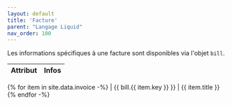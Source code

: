 ```yaml
---
layout: default
title: 'Facture'
parent: "Langage Liquid"
nav_order: 100
---
```


Les informations spécifiques à une facture sont disponibles via l'objet `bill`.


| Attribut | Infos |
|:---------|:------|
{% for item in site.data.invoice -%}
| \{\{ bill.{{ item.key }} \}\} | {{ item.title }}
{% endfor -%}
